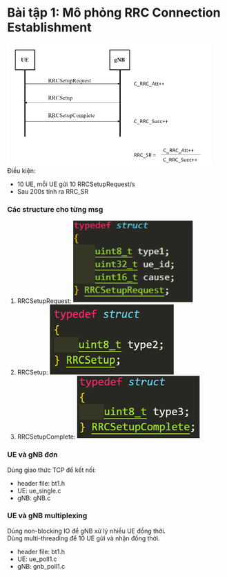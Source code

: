 # Bài tập 1: Mô phỏng RRC Connection Establishment
![](image/bt1.png) <br />
Điều kiện:
- 10 UE, mỗi UE gửi 10 RRCSetupRequest/s
- Sau 200s tính ra RRC_SR

### Các structure cho từng msg
1. RRCSetupRequest: ![](image/msg1.png)
2. RRCSetup: ![](image/msg2.png)
3. RRCSetupComplete: ![](image/msg3.png)

### UE và gNB đơn
Dùng giao thức TCP để kết nối: <br />

- header file: bt1.h
- UE: ue_single.c
- gNB: gNB.c

### UE và gNB multiplexing
Dùng non-blocking IO để gNB xử lý nhiều UE đồng thời.<br />
Dùng multi-threading để 10 UE gửi và nhận đồng thời. <br />

- header file: bt1.h
- UE: ue_poll1.c
- gNB: gnb_poll1.c
